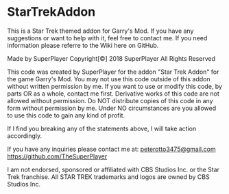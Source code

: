 # StarTrekAddon

This is a Star Trek themed addon for Garry's Mod.
If you have any suggestions or want to help with it, feel free to contact me.
If you need information please referre to the Wiki here on GitHub.

Made by SuperPlayer
Copyright[©] 2018 SuperPlayer
All Rights Reserved

This code was created by SuperPlayer for the addon "Star Trek Addon" for the game Garry's Mod.
You may not use this code outside of this addon without written permission by me.
If you want to use or modify this code, by parts OR as a whole, contact me first.
Derivative works of this code are not allowed without permission.
Do NOT distribute copies of this code in any form without permission by me.
Under NO circumstances are you allowed to use this code to gain any kind of profit.

If I find you breaking any of the statements above, I will take action accordingly.

If you have any inquiries please contact me at:
peterotto3475@gmail.com
https://github.com/TheSuperPlayer

I am not endorsed, sponsored or affiliated with CBS Studios Inc. or the Star Trek franchise.
All STAR TREK trademarks and logos are owned by CBS Studios Inc.

